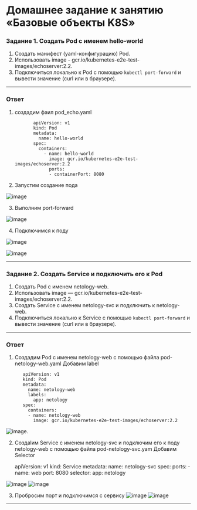 # Домашнее задание к занятию «Базовые объекты K8S»


### Задание 1. Создать Pod с именем hello-world

1. Создать манифест (yaml-конфигурацию) Pod.
2. Использовать image - gcr.io/kubernetes-e2e-test-images/echoserver:2.2.
3. Подключиться локально к Pod с помощью `kubectl port-forward` и вывести значение (curl или в браузере).

------

### Ответ
1. создадим фаил pod_echo.yaml

              apiVersion: v1
              kind: Pod
              metadata:
                name: hello-world
              spec:
                containers:
                  - name: hello-world
                    image: gcr.io/kubernetes-e2e-test-images/echoserver:2.2
                    ports:
                    - containerPort: 8080

2. Запустим создание пода
   
![image](https://github.com/user-attachments/assets/c7d1f90e-5c03-40d1-b86f-061293d2d3c1)

3. Выполним port-forward

![image](https://github.com/user-attachments/assets/acbfbc8b-7ec4-4501-8196-bfbfd0aeea58)

4. Подключимся к поду
   
![image](https://github.com/user-attachments/assets/24b23c6a-0b5a-45ef-b85c-b8c140454a7b)

![image](https://github.com/user-attachments/assets/0e020556-fab7-4555-ac1e-660a9e10c522)


------

### Задание 2. Создать Service и подключить его к Pod

1. Создать Pod с именем netology-web.
2. Использовать image — gcr.io/kubernetes-e2e-test-images/echoserver:2.2.
3. Создать Service с именем netology-svc и подключить к netology-web.
4. Подключиться локально к Service с помощью `kubectl port-forward` и вывести значение (curl или в браузере).

------

### Ответ
1. Создадим Pod с именем netology-web с помощью файла pod-netology-web.yaml
   Добавим label
   
          apiVersion: v1
          kind: Pod
          metadata:
            name: netology-web
            labels:
              app: netology
          spec:
            containers:
            - name: netology-web
              image: gcr.io/kubernetes-e2e-test-images/echoserver:2.2
   
![image](https://github.com/user-attachments/assets/7d47d5c1-39d7-4f4f-8eba-0d49272631dc). 

2. Создаlим Service с именем netology-svc и подключим его к поду netology-web с помощью файла pod-netology-svc.yam
Добавим Selector

      apiVersion: v1
      kind: Service
      metadata:
        name: netology-svc
      spec:
        ports:
          - name: web
            port: 8080
        selector:
          app: netology

![image](https://github.com/user-attachments/assets/5480a4e3-8e6d-4c69-8883-dc4c414a4d68)
![image](https://github.com/user-attachments/assets/8e334596-c810-40ff-9150-4c7100add787)


3. Пробросим порт и подключимся с сервису
![image](https://github.com/user-attachments/assets/340aa5d0-6d31-4432-8567-908fcc31c445)
![image](https://github.com/user-attachments/assets/fe5b72e3-a104-41dd-b142-1f1ea6e35853)

   
------
